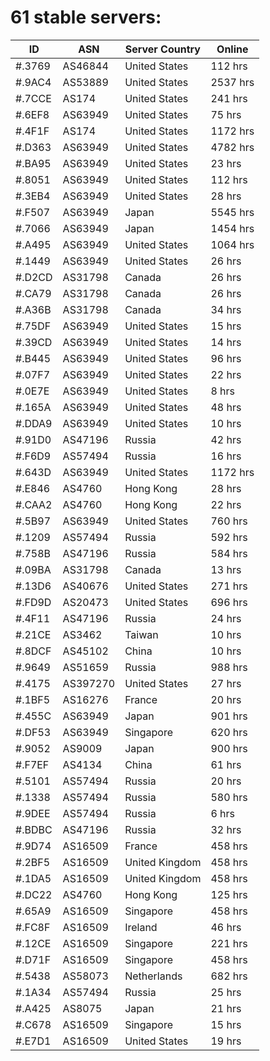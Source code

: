 # 61 stable servers:

| ID | ASN | Server Country | Online |
| ------ | ------ | ------ | ------ |
| #.3769 | AS46844 | United States | 112 hrs |
| #.9AC4 | AS53889 | United States | 2537 hrs |
| #.7CCE | AS174 | United States | 241 hrs |
| #.6EF8 | AS63949 | United States | 75 hrs |
| #.4F1F | AS174 | United States | 1172 hrs |
| #.D363 | AS63949 | United States | 4782 hrs |
| #.BA95 | AS63949 | United States | 23 hrs |
| #.8051 | AS63949 | United States | 112 hrs |
| #.3EB4 | AS63949 | United States | 28 hrs |
| #.F507 | AS63949 | Japan | 5545 hrs |
| #.7066 | AS63949 | Japan | 1454 hrs |
| #.A495 | AS63949 | United States | 1064 hrs |
| #.1449 | AS63949 | United States | 26 hrs |
| #.D2CD | AS31798 | Canada | 26 hrs |
| #.CA79 | AS31798 | Canada | 26 hrs |
| #.A36B | AS31798 | Canada | 34 hrs |
| #.75DF | AS63949 | United States | 15 hrs |
| #.39CD | AS63949 | United States | 14 hrs |
| #.B445 | AS63949 | United States | 96 hrs |
| #.07F7 | AS63949 | United States | 22 hrs |
| #.0E7E | AS63949 | United States | 8 hrs |
| #.165A | AS63949 | United States | 48 hrs |
| #.DDA9 | AS63949 | United States | 10 hrs |
| #.91D0 | AS47196 | Russia | 42 hrs |
| #.F6D9 | AS57494 | Russia | 16 hrs |
| #.643D | AS63949 | United States | 1172 hrs |
| #.E846 | AS4760 | Hong Kong | 28 hrs |
| #.CAA2 | AS4760 | Hong Kong | 22 hrs |
| #.5B97 | AS63949 | United States | 760 hrs |
| #.1209 | AS57494 | Russia | 592 hrs |
| #.758B | AS47196 | Russia | 584 hrs |
| #.09BA | AS31798 | Canada | 13 hrs |
| #.13D6 | AS40676 | United States | 271 hrs |
| #.FD9D | AS20473 | United States | 696 hrs |
| #.4F11 | AS47196 | Russia | 24 hrs |
| #.21CE | AS3462 | Taiwan | 10 hrs |
| #.8DCF | AS45102 | China | 10 hrs |
| #.9649 | AS51659 | Russia | 988 hrs |
| #.4175 | AS397270 | United States | 27 hrs |
| #.1BF5 | AS16276 | France | 20 hrs |
| #.455C | AS63949 | Japan | 901 hrs |
| #.DF53 | AS63949 | Singapore | 620 hrs |
| #.9052 | AS9009 | Japan | 900 hrs |
| #.F7EF | AS4134 | China | 61 hrs |
| #.5101 | AS57494 | Russia | 20 hrs |
| #.1338 | AS57494 | Russia | 580 hrs |
| #.9DEE | AS57494 | Russia | 6 hrs |
| #.BDBC | AS47196 | Russia | 32 hrs |
| #.9D74 | AS16509 | France | 458 hrs |
| #.2BF5 | AS16509 | United Kingdom | 458 hrs |
| #.1DA5 | AS16509 | United Kingdom | 458 hrs |
| #.DC22 | AS4760 | Hong Kong | 125 hrs |
| #.65A9 | AS16509 | Singapore | 458 hrs |
| #.FC8F | AS16509 | Ireland | 46 hrs |
| #.12CE | AS16509 | Singapore | 221 hrs |
| #.D71F | AS16509 | Singapore | 458 hrs |
| #.5438 | AS58073 | Netherlands | 682 hrs |
| #.1A34 | AS57494 | Russia | 25 hrs |
| #.A425 | AS8075 | Japan | 21 hrs |
| #.C678 | AS16509 | Singapore | 15 hrs |
| #.E7D1 | AS16509 | United States | 19 hrs |

